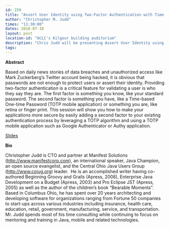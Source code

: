 ```yaml
---
id: 259
title: "Assert User Identity using Two-Factor Authentication with Time-based One-time Password (TOTP)"
author: "Christopher M. Judd"
times: "11:30:00"
dates: 2018-07-10
layout: post
location-id: "OCLC's Kilgour building auditorium"  
description: "Chris Judd will be presenting Assert User Identity using Two-Factor Authentication with Time-based One-time Password (TOTP)."
tags: 
---
```

 **Abstract**

Based on daily news stories of data breaches and unauthorized access like Mark Zuckerberg’s Twitter account being hacked, it is obvious that passwords are not enough to protect users or assert their identity. Providing two-factor authentication is a critical feature for validating a user is who they say they are. The first factor is something you know, like your standard password. The second factor is something you have, like a Time-based One-time Password (TOTP mobile application) or something you are, like retina or finger print. This session will show you how to make your applications more secure by easily adding a second factor to your existing authentication process by leveraging a TOTP algorithm and using a TOTP mobile application such as Google Authenticator or Authy application.

[Slides](https://s3.amazonaws.com/cmj-presentations/totp-cojug-2018.pdf)


**Bio**

Christopher Judd is CTO and partner at Manifest Solutions (http://www.manifestcorp.com), an international speaker, Java Champion, an open source evangelist, and the Central Ohio Java Users Group (http://www.cojug.org) leader.  He is an accomplished writer having co-authored Beginning Groovy and Grails (Apress, 2008), Enterprise Java Development on a Budget (Apress, 2003) and Pro Eclipse JST (Apress, 2005) as well as the author of the children’s book “Bearable Moments”.  Based in Columbus Ohio, he has spent over 20 years architecting and developing software for organizations ranging from Fortune 50 companies to start-ups across various industries including insurance, health care, education, retail, government, manufacturing, service, and transportation.  Mr. Judd spends most of his time consulting while continuing to focus on mentoring and training in Java, mobile and related technologies.